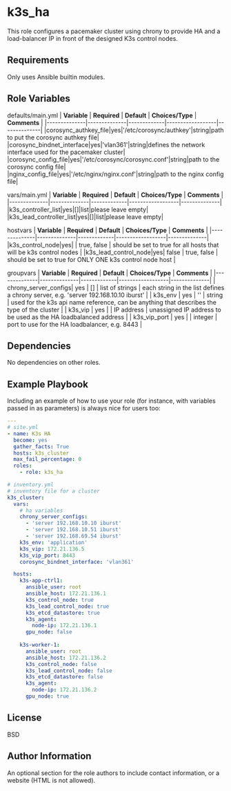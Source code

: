 k3s_ha
=========

This role configures a pacemaker cluster using chrony to provide HA and a load-balancer IP in front of the designed K3s control nodes. 

Requirements
------------

Only uses Ansible builtin modules.

Role Variables
--------------

defaults/main.yml
| **Variable** | **Required** | **Default** | **Choices/Type** | **Comments** |
|--------------|--------------|-------------|------------------|--------------|
|corosync_authkey_file|yes|'/etc/corosync/authkey'|string|path to put the corosync authkey file|
|corosync_bindnet_interface|yes|'vlan361'|string|defines the network interface used for the pacemaker cluster|
|corosync_config_file|yes|'/etc/corosync/corosync.conf'|string|path to the corosync config file|
|nginx_config_file|yes|'/etc/nginx/nginx.conf'|string|path to the nginx config file|

vars/main.yml
| **Variable** | **Required** | **Default** | **Choices/Type** | **Comments** |
|--------------|--------------|-------------|------------------|--------------|
|k3s_controller_list|yes|[]|list|please leave empty|
|k3s_lead_controller_list|yes|[]|list|please leave empty|

hostvars
| **Variable** | **Required** | **Default** | **Choices/Type** | **Comments** |
|--------------|--------------|-------------|------------------|--------------|
|k3s_control_node|yes| | true, false | should be set to true for all hosts that will be k3s control nodes |
|k3s_lead_control_node|yes| false | true, false | should be set to true for ONLY ONE k3s control node host |

groupvars
| **Variable** | **Required** | **Default** | **Choices/Type** | **Comments** |
|--------------|--------------|-------------|------------------|--------------|
| chrony_server_configs| yes | [] | list of strings | each string in the list defines a chrony server, e.g. 'server 192.168.10.10 iburst' |
| k3s_env | yes | '' | string | used for the k3s api name reference, can be anything that describes the type of the cluster |
| k3s_vip | yes | | IP address | unassigned IP address to be used as the HA loadbalanced address |
| k3s_vip_port | yes | | integer | port to use for the HA loadbalancer, e.g. 8443 |


Dependencies
------------
No dependencies on other roles.

Example Playbook
----------------

Including an example of how to use your role (for instance, with variables passed in as parameters) is always nice for users too:

```YAML
---
# site.yml
- name: K3s HA
  become: yes
  gather_facts: True
  hosts: k3s_cluster
  max_fail_percentage: 0
  roles:
    - role: k3s_ha
```

```YAML
# inventory.yml
# inventory file for a cluster
k3s_cluster:
  vars:
    # ha variables
    chrony_server_configs:
      - 'server 192.168.10.10 iburst'
      - 'server 192.168.10.51 iburst'
      - 'server 192.168.69.54 iburst'
    k3s_env: 'application'
    k3s_vip: 172.21.136.5
    k3s_vip_port: 8443
    corosync_bindnet_interface: 'vlan361'

  hosts:
    k3s-app-ctrl1:
      ansible_user: root
      ansible_host: 172.21.136.1
      k3s_control_node: true
      k3s_lead_control_node: true
      k3s_etcd_datastore: true
      k3s_agent:
        node-ip: 172.21.136.1
      gpu_node: false
  
    k3s-worker-1:
      ansible_user: root
      ansible_host: 172.21.136.2
      k3s_control_node: false
      k3s_lead_control_node: false
      k3s_etcd_datastore: false
      k3s_agent:
        node-ip: 172.21.136.2
      gpu_node: true
```

License
-------

BSD

Author Information
------------------

An optional section for the role authors to include contact information, or a website (HTML is not allowed).
